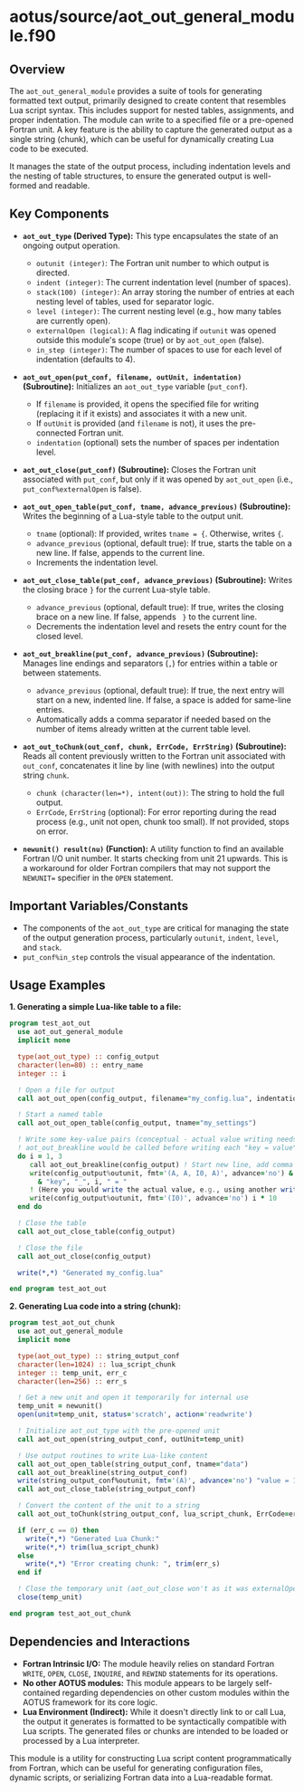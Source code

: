# aotus/source/aot_out_general_module.f90

## Overview

The `aot_out_general_module` provides a suite of tools for generating formatted text output, primarily designed to create content that resembles Lua script syntax. This includes support for nested tables, assignments, and proper indentation. The module can write to a specified file or a pre-opened Fortran unit. A key feature is the ability to capture the generated output as a single string (chunk), which can be useful for dynamically creating Lua code to be executed.

It manages the state of the output process, including indentation levels and the nesting of table structures, to ensure the generated output is well-formed and readable.

## Key Components

- **`aot_out_type` (Derived Type):**
  This type encapsulates the state of an ongoing output operation.
    - `outunit (integer)`: The Fortran unit number to which output is directed.
    - `indent (integer)`: The current indentation level (number of spaces).
    - `stack(100) (integer)`: An array storing the number of entries at each nesting level of tables, used for separator logic.
    - `level (integer)`: The current nesting level (e.g., how many tables are currently open).
    - `externalOpen (logical)`: A flag indicating if `outunit` was opened outside this module's scope (true) or by `aot_out_open` (false).
    - `in_step (integer)`: The number of spaces to use for each level of indentation (defaults to 4).

- **`aot_out_open(put_conf, filename, outUnit, indentation)` (Subroutine):**
  Initializes an `aot_out_type` variable (`put_conf`).
    - If `filename` is provided, it opens the specified file for writing (replacing it if it exists) and associates it with a new unit.
    - If `outUnit` is provided (and `filename` is not), it uses the pre-connected Fortran unit.
    - `indentation` (optional) sets the number of spaces per indentation level.

- **`aot_out_close(put_conf)` (Subroutine):**
  Closes the Fortran unit associated with `put_conf`, but only if it was opened by `aot_out_open` (i.e., `put_conf%externalOpen` is false).

- **`aot_out_open_table(put_conf, tname, advance_previous)` (Subroutine):**
  Writes the beginning of a Lua-style table to the output unit.
    - `tname` (optional): If provided, writes `tname = {`. Otherwise, writes `{`.
    - `advance_previous` (optional, default true): If true, starts the table on a new line. If false, appends to the current line.
    - Increments the indentation level.

- **`aot_out_close_table(put_conf, advance_previous)` (Subroutine):**
  Writes the closing brace `}` for the current Lua-style table.
    - `advance_previous` (optional, default true): If true, writes the closing brace on a new line. If false, appends ` }` to the current line.
    - Decrements the indentation level and resets the entry count for the closed level.

- **`aot_out_breakline(put_conf, advance_previous)` (Subroutine):**
  Manages line endings and separators (`,`) for entries within a table or between statements.
    - `advance_previous` (optional, default true): If true, the next entry will start on a new, indented line. If false, a space is added for same-line entries.
    - Automatically adds a comma separator if needed based on the number of items already written at the current table level.

- **`aot_out_toChunk(out_conf, chunk, ErrCode, ErrString)` (Subroutine):**
  Reads all content previously written to the Fortran unit associated with `out_conf`, concatenates it line by line (with newlines) into the output string `chunk`.
    - `chunk (character(len=*), intent(out))`: The string to hold the full output.
    - `ErrCode`, `ErrString` (optional): For error reporting during the read process (e.g., unit not open, chunk too small). If not provided, stops on error.

- **`newunit() result(nu)` (Function):**
  A utility function to find an available Fortran I/O unit number. It starts checking from unit 21 upwards. This is a workaround for older Fortran compilers that may not support the `NEWUNIT=` specifier in the `OPEN` statement.

## Important Variables/Constants

- The components of the `aot_out_type` are critical for managing the state of the output generation process, particularly `outunit`, `indent`, `level`, and `stack`.
- `put_conf%in_step` controls the visual appearance of the indentation.

## Usage Examples

**1. Generating a simple Lua-like table to a file:**

```fortran
program test_aot_out
  use aot_out_general_module
  implicit none

  type(aot_out_type) :: config_output
  character(len=80) :: entry_name
  integer :: i

  ! Open a file for output
  call aot_out_open(config_output, filename="my_config.lua", indentation=2)

  ! Start a named table
  call aot_out_open_table(config_output, tname="my_settings")

  ! Write some key-value pairs (conceptual - actual value writing needs more)
  ! aot_out_breakline would be called before writing each "key = value" part
  do i = 1, 3
     call aot_out_breakline(config_output) ! Start new line, add comma if needed
     write(config_output%outunit, fmt='(A, A, I0, A)', advance='no') &
       & "key", "_", i, " = "
     ! (Here you would write the actual value, e.g., using another write statement)
     write(config_output%outunit, fmt='(I0)', advance='no') i * 10
  end do

  ! Close the table
  call aot_out_close_table(config_output)

  ! Close the file
  call aot_out_close(config_output)

  write(*,*) "Generated my_config.lua"

end program test_aot_out
```

**2. Generating Lua code into a string (chunk):**

```fortran
program test_aot_out_chunk
  use aot_out_general_module
  implicit none

  type(aot_out_type) :: string_output_conf
  character(len=1024) :: lua_script_chunk
  integer :: temp_unit, err_c
  character(len=256) :: err_s

  ! Get a new unit and open it temporarily for internal use
  temp_unit = newunit()
  open(unit=temp_unit, status='scratch', action='readwrite')

  ! Initialize aot_out_type with the pre-opened unit
  call aot_out_open(string_output_conf, outUnit=temp_unit)

  ! Use output routines to write Lua-like content
  call aot_out_open_table(string_output_conf, tname="data")
  call aot_out_breakline(string_output_conf)
  write(string_output_conf%outunit, fmt='(A)', advance='no') "value = 123"
  call aot_out_close_table(string_output_conf)

  ! Convert the content of the unit to a string
  call aot_out_toChunk(string_output_conf, lua_script_chunk, ErrCode=err_c, ErrString=err_s)

  if (err_c == 0) then
    write(*,*) "Generated Lua Chunk:"
    write(*,*) trim(lua_script_chunk)
  else
    write(*,*) "Error creating chunk: ", trim(err_s)
  end if

  ! Close the temporary unit (aot_out_close won't as it was externalOpen)
  close(temp_unit)

end program test_aot_out_chunk
```

## Dependencies and Interactions

- **Fortran Intrinsic I/O:** The module heavily relies on standard Fortran `WRITE`, `OPEN`, `CLOSE`, `INQUIRE`, and `REWIND` statements for its operations.
- **No other AOTUS modules:** This module appears to be largely self-contained regarding dependencies on other custom modules within the AOTUS framework for its core logic.
- **Lua Environment (Indirect):** While it doesn't directly link to or call Lua, the output it generates is formatted to be syntactically compatible with Lua scripts. The generated files or chunks are intended to be loaded or processed by a Lua interpreter.

This module is a utility for constructing Lua script content programmatically from Fortran, which can be useful for generating configuration files, dynamic scripts, or serializing Fortran data into a Lua-readable format.
